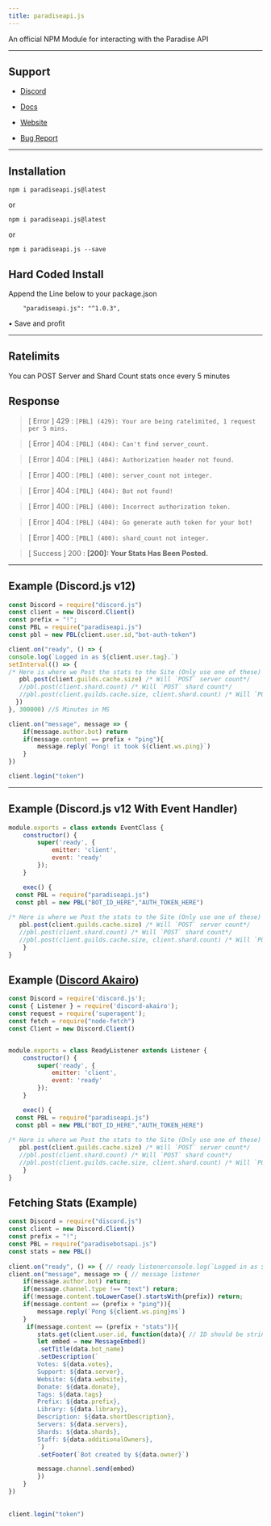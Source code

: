 ```yaml
---
title: paradiseapi.js
---
```


An official NPM Module for interacting with the  Paradise API

---

## Support

* [Discord](https://paradisebots.net/join)

* [Docs](https://docs.paradisebots.net/internal)

* [Website](https://paradisebots.net)

* [Bug Report](https://paradisebots.net/bug)

---

## Installation
`npm i paradiseapi.js@latest`

or

`npm i paradiseapi.js@latest`

or

`npm i paradiseapi.js --save`

## Hard Coded Install
Append the Line below to your package.json
```
    "paradiseapi.js": "^1.0.3",
```

• Save and profit

---

## Ratelimits
You can POST Server and Shard Count stats once every 5 minutes

## Response

> [ Error ] 429 : `[PBL] (429): Your are being ratelimited, 1 request per 5 mins.`

> [ Error ] 404 : `[PBL] (404): Can't find server_count.`

> [ Error ] 404 : `[PBL] (404): Authorization header not found.`

> [ Error ] 400 : `[PBL] (400): server_count not integer.`

> [ Error ] 404 : `[PBL] (404): Bot not found!`

> [ Error ] 400 : `[PBL] (400): Incorrect authorization token.`

> [ Error ] 404 : `[PBL] (404): Go generate auth token for your bot!`

> [ Error ] 400 : `[PBL] (400): shard_count not integer.`


> [ Success ] 200 : **[200]: Your Stats Has Been Posted.**

---

## Example (Discord.js v12)
```js
const Discord = require("discord.js")
const client = new Discord.Client()
const prefix = "!";
const PBL = require("paradiseapi.js")
const pbl = new PBL(client.user.id,"bot-auth-token")

client.on("ready", () => {
console.log(`Logged in as ${client.user.tag}.`)
setInterval(() => {
/* Here is where we Post the stats to the Site (Only use one of these) */
   pbl.post(client.guilds.cache.size) /* Will `POST` server count*/
   //pbl.post(client.shard.count) /* Will `POST` shard count*/
   //pbl.post(client.guilds.cache.size, client.shard.count) /* Will `POST` server and shard count*/
  })
}, 300000) //5 Minutes in MS

client.on("message", message => {
    if(message.author.bot) return
    if(message.content == prefix + "ping"){
        message.reply(`Pong! it took ${client.ws.ping}`)
    }
})

client.login("token")

```

---

## Example (Discord.js v12 With Event Handler)
```js
module.exports = class extends EventClass {
    constructor() {
        super('ready', {
            emitter: 'client',
            event: 'ready'
        });
    }

    exec() {
  const PBL = require("paradiseapi.js")
  const pbl = new PBL("BOT_ID_HERE","AUTH_TOKEN_HERE")
  
/* Here is where we Post the stats to the Site (Only use one of these) */
   pbl.post(client.guilds.cache.size) /* Will `POST` server count*/
   //pbl.post(client.shard.count) /* Will `POST` shard count*/
   //pbl.post(client.guilds.cache.size, client.shard.count) /* Will `POST` server and shard count*/
    }
}
```

## Example ([Discord Akairo](https://www.npmjs.com/package/discord-akairo))
```js
const Discord = require('discord.js');
const { Listener } = require('discord-akairo');
const request = require('superagent');
const fetch = require("node-fetch")
const Client = new Discord.Client()


module.exports = class ReadyListener extends Listener {
    constructor() {
        super('ready', {
            emitter: 'client',
            event: 'ready'
        });
    }

    exec() {
  const PBL = require("paradiseapi.js")
  const pbl = new PBL("BOT_ID_HERE","AUTH_TOKEN_HERE")
  
/* Here is where we Post the stats to the Site (Only use one of these) */
   pbl.post(client.guilds.cache.size) /* Will `POST` server count*/
   //pbl.post(client.shard.count) /* Will `POST` shard count*/
   //pbl.post(client.guilds.cache.size, client.shard.count) /* Will `POST` server and shard count*/
    }
}
```

## Fetching Stats (Example)
```js
const Discord = require("discord.js")
const client = new Discord.Client()
const prefix = "!";
const PBL = require("paradisebotsapi.js")
const stats = new PBL()
 
client.on("ready", () => { // ready listenerconsole.log(`Logged in as ${client.user.tag}`)}) 
client.on("message", message => { // message listener
    if(message.author.bot) return;
    if(message.channel.type !== "text") return;
    if(!message.content.toLowerCase().startsWith(prefix)) return;
    if(message.content == (prefix + "ping")){
        message.reply(`Pong ${client.ws.ping}ms`)
    }
     if(message.content == (prefix + "stats")){
        stats.get(client.user.id, function(data){ // ID should be string
        let embed = new MessageEmbed()
        .setTitle(data.bot_name)
        .setDescription(`
        Votes: ${data.votes},
        Support: ${data.server},
        Website: ${data.website},
        Donate: ${data.donate},
        Tags: ${data.tags}
        Prefix: ${data.prefix},
        Library: ${data.library},
        Description: ${data.shortDescription},
        Servers: ${data.servers},
        Shards: ${data.shards},
        Staff: ${data.additionalOwners},
        `)
        .setFooter(`Bot created by ${data.owner}`)

        message.channel.send(embed)
        })
    }
})
 
 
client.login("token")
```

